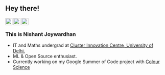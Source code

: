 ## Hey there! 

<a href="https://twitter.com/njwardhan">
  <img align="left" alt="NJW's Twitter" width="22px" src="https://cdn.jsdelivr.net/npm/simple-icons@v3/icons/twitter.svg" />
</a>
<a href="https://www.linkedin.com/in/njwardhan/">
  <img align="left" alt="NJW's Linkdein" width="22px" src="https://cdn.jsdelivr.net/npm/simple-icons@v3/icons/linkedin.svg" />
</a>
<a href="njwardhan@gmail.com">
  <img align="left" alt="NJW's GMail" width="22px" src="https://cdn.jsdelivr.net/npm/simple-icons@v3/icons/gmail.svg" />
</a>
<br />

### This is Nishant Joywardhan
- IT and Maths undergrad at [Cluster Innovation Centre, University of Delhi.](https://ducic.ac.in/)
- ML & Open Source enthusiast. 
- Currently working on my Google Summer of Code project with [Colour Science](https://www.colour-science.org/)


